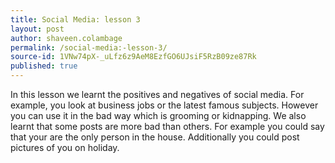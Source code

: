 ```yaml
---
title: Social Media: lesson 3
layout: post
author: shaveen.colambage
permalink: /social-media:-lesson-3/
source-id: 1VNw74pX-_uLfz6z9AeM8EzfGO6UJsiF5RzB09ze87Rk
published: true
---
```

In this lesson we learnt the positives and negatives of social media. For example, you look at business jobs or the latest famous subjects. However you can use it in the bad way which is grooming or kidnapping. We also learnt that some posts are more bad than others. For example you could say that your are the only person in the house. Additionally you could post pictures of you on holiday.


